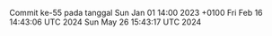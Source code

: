 Commit ke-55 pada tanggal Sun Jan 01 14:00 2023 +0100
Fri Feb 16 14:43:06 UTC 2024
Sun May 26 15:43:17 UTC 2024
